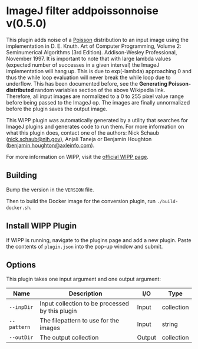 # ImageJ filter addpoissonnoise v(0.5.0)

This plugin adds noise of a [Poisson](https://en.wikipedia.org/wiki/Poisson_distribution) distribution to an input image using the
implementation in D. E. Knuth. Art of Computer Programming, Volume 2:
Seminumerical Algorithms (3rd Edition). Addison-Wesley Professional,
November 1997. It is important to note that with large lambda values (expected
number of successes in a given interval) the ImageJ implementation will hang up.
This is due to exp(-lambda) approaching 0 and thus the while loop evaluation
will never break the while loop due to underflow. This has been documented
before, see the **Generating Poisson-distributed** random variables section of
the above Wikipedia link. Therefore, all input images are normalized to a 0 to
255 pixel value range before being passed to the ImageJ op. The images are
finally unnormalized before the plugin saves the output image.

This WIPP plugin was automatically generated by a utility that searches for
ImageJ plugins and generates code to run them. For more information on what this
plugin does, contact one of the authors: Nick Schaub (nick.schaub@nih.gov),
Anjali Taneja or Benjamin Houghton (benjamin.houghton@axleinfo.com).

For more information on WIPP, visit the [official WIPP page](https://isg.nist.gov/deepzoomweb/software/wipp).

## Building

Bump the version in the `VERSION` file.

Then to build the Docker image for the conversion plugin, run
`./build-docker.sh`.

## Install WIPP Plugin

If WIPP is running, navigate to the plugins page and add a new plugin.
Paste the contents of `plugin.json` into the pop-up window and submit.

## Options

This plugin takes one input argument and one output argument:

| Name              | Description                                     | I/O    | Type       |
| ----------------- | ----------------------------------------------- | ------ | ---------- |
| `--inpDir`        | Input collection to be processed by this plugin | Input  | collection |
| `--pattern`       | The filepattern to use for the images           | Input  | string     |
| `--outDir`        | The output collection                           | Output | collection |
